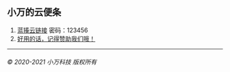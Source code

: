 ## 小万的云便条
<!-- 1. [白板主文件](https://r302.cc/3walYOl)
2. [代码地址](/note/1/code)
3. [代码图片地址](/note/1/code.png)
4. [Python官网](https://python.org)
5. [成品可执行文件](https://wan.lanzous.com/irw6xmxf4sh)
6. -->
1. [蓝揍云链接](https://wwe.lanzous.com/b010bbe2f?key=123456) 密码：123456
2. [好用的话，记得赞助我们哦！](https://why-studio.tk/donateToUs/)


-----------------------
###### © 2020-2021 小万科技 版权所有
